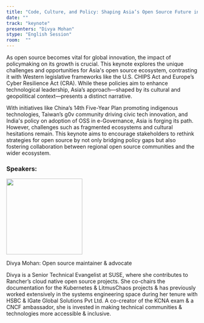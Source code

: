 ```yaml
---
title: "Code, Culture, and Policy: Shaping Asia’s Open Source Future in a Global Context"
date: ""
track: "keynote"
presenters: "Divya Mohan"
stype: "English Session"
room:  ""
---
```


As open source becomes vital for global innovation, the impact of policymaking on its growth is crucial. This keynote explores the unique challenges and opportunities for Asia's open source ecosystem, contrasting it with Western legislative frameworks like the U.S. CHIPS Act and Europe’s Cyber Resilience Act (CRA). While these policies aim to enhance technological leadership, Asia’s approach—shaped by its cultural and geopolitical context—presents a distinct narrative.

With initiatives like China’s 14th Five-Year Plan promoting indigenous technologies, Taiwan’s g0v community driving civic tech innovation, and India's policy on adoption of OSS in e-Governance, Asia is forging its path. However, challenges such as fragmented ecosystems and cultural hesitations remain. This keynote aims to encourage stakeholders to rethink strategies for open source by not only bridging policy gaps but also fostering collaboration between regional open source communities and the wider ecosystem. 

### Speakers:


<img src="https://sessionize.com/image/8870-400o400o1-PDR3hsSKRCfWb1Fbh3WVdT.jpg" width="200" /><br/>

Divya Mohan: Open source maintainer & advocate

Divya is a Senior Technical Evangelist at SUSE, where she contributes to Rancher’s cloud native open source projects. She co-chairs the documentation for the Kubernetes & LitmusChaos projects & has previously worked extensively in the systems engineering space during her tenure with HSBC & IGate Global Solutions Pvt Ltd. A co-creator of the KCNA exam & a CNCF ambassador, she is invested in making technical communities & technologies more accessible & inclusive.
